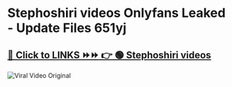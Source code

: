 
 # Stephoshiri videos Onlyfans Leaked - Update Files 651yj

## <h2><a href="https://clipsfans.com/Stephoshiri_videos&ref=git">🔗 Click to LINKS ⏩⏩ 👉 🟢 Stephoshiri videos </a></h2>

<a href="https://clipsfans.com/Stephoshiri_videos&ref=git" rel="nofollow" data-target="animated-image.originalLink"><img src="https://i.ibb.co.com/xMMVF88/686577567.gif" alt="Viral Video Original" style="max-width: 100%; display: inline-block;" data-target="animated-image.originalImage"></a>

